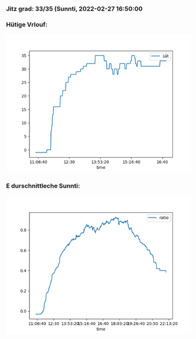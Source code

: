 ### Jitz grad: 33/35 (Sunnti, 2022-02-27 16:50:00

### Hütige Vrlouf:
![Graph](Today.png)

### E durschnittleche Sunnti:
![Graph](Sunnti.png)
